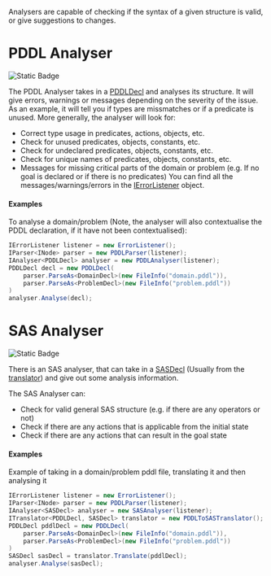 Analysers are capable of checking if the syntax of a given structure is valid, or give suggestions to changes.

# PDDL Analyser
![Static Badge](https://img.shields.io/badge/Namespace-PDDLSharp.Analysers.PDDL-orange)

The PDDL Analyser takes in a [PDDLDecl](../Models/PDDL/PDDLDecl.cs) and analyses its structure.
It will give errors, warnings or messages depending on the severity of the issue.
As an example, it will tell you if types are missmatches or if a predicate is unused.
More generally, the analyser will look for:
* Correct type usage in predicates, actions, objects, etc.
* Check for unused predicates, objects, constants, etc.
* Check for undeclared predicates, objects, constants, etc.
* Check for unique names of predicates, objects, constants, etc.
* Messages for missing critical parts of the domain or problem (e.g. If no goal is declared or if there is no predicates)
You can find all the messages/warnings/errors in the [IErrorListener](../ErrorListeners/IErrorListener.cs) object.

#### Examples
To analyse a domain/problem (Note, the analyser will also contextualise the PDDL declaration, if it have not been contextualised):
```csharp
IErrorListener listener = new ErrorListener();
IParser<INode> parser = new PDDLParser(listener);
IAnalyser<PDDLDecl> analyser = new PDDLAnalyser(listener);
PDDLDecl decl = new PDDLDecl(
    parser.ParseAs<DomainDecl>(new FileInfo("domain.pddl")),
    parser.ParseAs<ProblemDecl>(new FileInfo("problem.pddl"))
)
analyser.Analyse(decl);
```

# SAS Analyser
![Static Badge](https://img.shields.io/badge/Namespace-PDDLSharp.Analysers.SAS-orange)

There is an SAS analyser, that can take in a [SASDecl](../Models/SAS/SASDecl.cs) (Usually from the [translator](../Translators/readme.md)) and give out some analysis information.

The SAS Analyser can:
* Check for valid general SAS structure (e.g. if there are any operators or not)
* Check if there are any actions that is applicable from the initial state
* Check if there are any actions that can result in the goal state

#### Examples
Example of taking in a domain/problem pddl file, translating it and then analysing it
```csharp
IErrorListener listener = new ErrorListener();
IParser<INode> parser = new PDDLParser(listener);
IAnalyser<SASDecl> analyser = new SASAnalyser(listener);
ITranslator<PDDLDecl, SASDecl> translator = new PDDLToSASTranslator();
PDDLDecl pddlDecl = new PDDLDecl(
    parser.ParseAs<DomainDecl>(new FileInfo("domain.pddl")),
    parser.ParseAs<ProblemDecl>(new FileInfo("problem.pddl"))
)
SASDecl sasDecl = translator.Translate(pddlDecl);
analyser.Analyse(sasDecl);
```